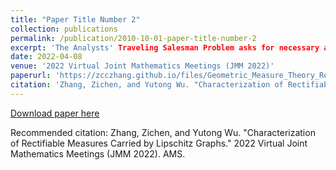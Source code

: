 ```yaml
---
title: "Paper Title Number 2"
collection: publications
permalink: /publication/2010-10-01-paper-title-number-2
excerpt: 'The Analysts' Traveling Salesman Problem asks for necessary and sufficient conditions under which a set is contained inside of a Lipschtiz image. One direction for further study is to find a characterization of measures carried by Lipschitz graphs. In previous work, balls centered at each point in the support are used to give a characterization of doubling measures that are carried by Lipschitz graphs. To further extend that work, we develop and prove sufficient and necessary conditions for doubling measures carried by Lipschitz graphs in terms of dyadic cubes. Along the way, we prove a doubling measure property and a geometric lemma for measures that hold under the dyadic cube regime. These new results provide a characterization of measures carried by Lipschitz graphs that is more discrete in nature.'
date: 2022-04-08
venue: '2022 Virtual Joint Mathematics Meetings (JMM 2022)'
paperurl: 'https://zcczhang.github.io/files/Geometric_Measure_Theory_Research.pdf'
citation: 'Zhang, Zichen, and Yutong Wu. "Characterization of Rectifiable Measures Carried by Lipschitz Graphs." 2022 Virtual Joint Mathematics Meetings (JMM 2022). AMS.'
---
```

[Download paper here](https://zcczhang.github.io/files/Geometric_Measure_Theory_Research.pdf)

Recommended citation: Zhang, Zichen, and Yutong Wu. "Characterization of Rectifiable Measures Carried by Lipschitz Graphs." 2022 Virtual Joint Mathematics Meetings (JMM 2022). AMS.